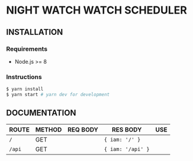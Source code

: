 # NIGHT WATCH WATCH SCHEDULER

## INSTALLATION

### Requirements

- Node.js >= 8

### Instructions

```bash
$ yarn install
$ yarn start # yarn dev for development
```

## DOCUMENTATION

| ROUTE  | METHOD | REQ BODY | RES BODY          | USE |
| ------ | ------ | -------- | ----------------- | --- |
| `/`    | GET    |          | `{ iam: '/' }`    |
| `/api` | GET    |          | `{ iam: '/api' }` |
